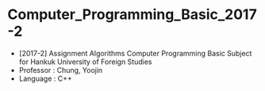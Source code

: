 # Computer_Programming_Basic_2017-2
- [2017-2] Assignment Algorithms Computer Programming Basic Subject for Hankuk University of Foreign Studies
- Professor : Chung, Yoojin
- Language : C++

